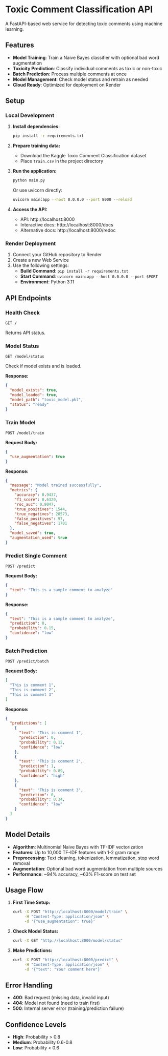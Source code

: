 # Toxic Comment Classification API

A FastAPI-based web service for detecting toxic comments using machine learning.

## Features

- **Model Training**: Train a Naive Bayes classifier with optional bad word augmentation
- **Toxicity Prediction**: Classify individual comments as toxic or non-toxic
- **Batch Prediction**: Process multiple comments at once
- **Model Management**: Check model status and retrain as needed
- **Cloud Ready**: Optimized for deployment on Render

## Setup

### Local Development

1. **Install dependencies:**
   ```bash
   pip install -r requirements.txt
   ```

2. **Prepare training data:**
   - Download the Kaggle Toxic Comment Classification dataset
   - Place `train.csv` in the project directory

3. **Run the application:**
   ```bash
   python main.py
   ```

   Or use uvicorn directly:
   ```bash
   uvicorn main:app --host 0.0.0.0 --port 8000 --reload
   ```

4. **Access the API:**
   - API: http://localhost:8000
   - Interactive docs: http://localhost:8000/docs
   - Alternative docs: http://localhost:8000/redoc

### Render Deployment

1. Connect your GitHub repository to Render
2. Create a new Web Service
3. Use the following settings:
   - **Build Command**: `pip install -r requirements.txt`
   - **Start Command**: `uvicorn main:app --host 0.0.0.0 --port $PORT`
   - **Environment**: Python 3.11

## API Endpoints

### Health Check
```
GET /
```
Returns API status.

### Model Status
```
GET /model/status
```
Check if model exists and is loaded.

**Response:**
```json
{
  "model_exists": true,
  "model_loaded": true,
  "model_path": "toxic_model.pkl",
  "status": "ready"
}
```

### Train Model
```
POST /model/train
```

**Request Body:**
```json
{
  "use_augmentation": true
}
```

**Response:**
```json
{
  "message": "Model trained successfully",
  "metrics": {
    "accuracy": 0.9437,
    "f1_score": 0.6320,
    "roc_auc": 0.9047,
    "true_positives": 1544,
    "true_negatives": 28573,
    "false_positives": 97,
    "false_negatives": 1701
  },
  "model_saved": true,
  "augmentation_used": true
}
```

### Predict Single Comment
```
POST /predict
```

**Request Body:**
```json
{
  "text": "This is a sample comment to analyze"
}
```

**Response:**
```json
{
  "text": "This is a sample comment to analyze",
  "prediction": 0,
  "probability": 0.15,
  "confidence": "low"
}
```

### Batch Prediction
```
POST /predict/batch
```

**Request Body:**
```json
[
  "This is comment 1",
  "This is comment 2",
  "This is comment 3"
]
```

**Response:**
```json
{
  "predictions": [
    {
      "text": "This is comment 1",
      "prediction": 0,
      "probability": 0.12,
      "confidence": "low"
    },
    {
      "text": "This is comment 2",
      "prediction": 1,
      "probability": 0.89,
      "confidence": "high"
    },
    {
      "text": "This is comment 3",
      "prediction": 0,
      "probability": 0.34,
      "confidence": "low"
    }
  ]
}
```

## Model Details

- **Algorithm**: Multinomial Naive Bayes with TF-IDF vectorization
- **Features**: Up to 10,000 TF-IDF features with 1-2 gram range
- **Preprocessing**: Text cleaning, tokenization, lemmatization, stop word removal
- **Augmentation**: Optional bad word augmentation from multiple sources
- **Performance**: ~94% accuracy, ~63% F1-score on test set

## Usage Flow

1. **First Time Setup:**
   ```bash
   curl -X POST "http://localhost:8000/model/train" \
        -H "Content-Type: application/json" \
        -d '{"use_augmentation": true}'
   ```

2. **Check Model Status:**
   ```bash
   curl -X GET "http://localhost:8000/model/status"
   ```

3. **Make Predictions:**
   ```bash
   curl -X POST "http://localhost:8000/predict" \
        -H "Content-Type: application/json" \
        -d '{"text": "Your comment here"}'
   ```

## Error Handling

- **400**: Bad request (missing data, invalid input)
- **404**: Model not found (need to train first)
- **500**: Internal server error (training/prediction failure)

## Confidence Levels

- **High**: Probability > 0.8
- **Medium**: Probability 0.6-0.8
- **Low**: Probability < 0.6